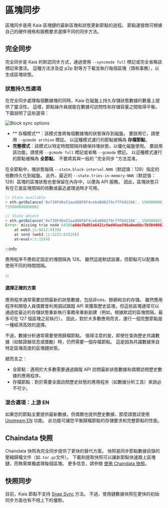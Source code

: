 # 區塊同步

區塊同步是用 Kaia 區塊鏈的最新區塊和狀態更新節點的過程。 節點運營商可根據自己的硬件規格和服務要求選擇不同的同步方法。

## 完全同步

完全同步是 Kaia 的默認同步方式，通過使用 `--syncmode full` 標記或完全省略該標記來激活。 這種方法涉及從 p2p 對等方下載並執行每個區塊（頭和事務），以生成區塊狀態。

### 狀態持久性選項

在完全同步處理每個數據塊的同時，Kaia 在磁盤上持久存儲狀態數據的數量上提供了靈活性。 這樣，節點操作員就能在數據可訪問性和存儲容量之間取得平衡。 下圖說明了這些選項：

![Block sync options](/img/learn/block_sync.png)

 - \*\* 存檔模式\*\*：該模式會將每個數據塊的狀態保存到磁盤。 要啟用它，請使用 `--gcmode archive` 標誌。 以這種模式運行的節點被稱為 **存檔節點**。
 - **完整模式**：該模式以特定時間間隔持續保持塊狀態，以優化磁盤使用。 要啟用該功能，請使用 `--gcmode full` 標記或省略 `--gcmode` 標記。 以這種模式運行的節點被稱為 **全節點**。 不要將其與一般的 "完全同步 "方法混淆。

在全節點中，塊狀態每隔 `--state.block-interval.NNN`（默認值：128）指定的倍數持久化到磁盤。 此外，最近的 `--state.tries-in-memory-NNN`（默認值：128）區塊的區塊狀態也會保留在內存中，以便為 API 服務。 因此，區塊狀態只有在它是區塊間隔的倍數或最近處理過時才可用。

```js
// State available
> eth.getBalance('0xf39Fd6e51aad88F6F4ce6aB88279cffFb92266', 150000000)
735000000000002

// State absent
> eth.getBalance('0xf39Fd6e51aad88F6F4ce6aB88279cffFb92266', 150000001) 735000000000002 // State absent.getBalance('0xf39Fd6e51aad88F6F4ce6aB88279cffFb92266', 150000001)
Error: missing trie node 64380a8de7bd83a6421c9ad45ae596a0eebbc7b504d061f4a57c61742eadc804 (path )
	at web3.js:6812:9(39)
	at send (web3.js:5223:62(29))
	at<eval>:1:15(4)
```

:::info

應用程序不應假定固定的塊間隔為 128。 雖然這是默認設置，但節點可以配置為使用不同的時間間隔。

:::

#### 選擇正確的方案

應用程序通常需要訪問最新的狀態數據，包括非ces、餘額和合約存儲。 雖然應用程序和開發人員偶爾會利用調試跟蹤 API 來獲取歷史區塊，但這些區塊通常可以通過從最近的存儲狀態重新執行事務來重新創建（例如，根據默認的區塊間隔，最多可在 127 個區塊之前執行）。 因此，對於大多數應用而言，運行一個完整節點是一種經濟高效的選擇。

不過，數據分析通常需要使用歸檔節點。 值得注意的是，即使在查詢歷史共識數據（如驗證器信息或獎勵）時，仍然需要一個存檔節點。 這是因為共識數據來自特定區塊高度的區塊鏈狀態。

總而言之：

 - 全節點：適用於大多數需要通過跟蹤 API 訪問最新狀態數據和偶爾訪問歷史數據的應用程序。
 - 存檔節點：對於需要全面訪問歷史狀態的應用程序（如數據分析工具）來說必不可少。

### 混合選項：上游 EN

如果您的節點主要提供最新數據，但偶爾也提供歷史數據，那麼請嘗試使用 [Upstream EN](../../misc/operation/upstream-en.md) 功能。 此功能可讓您平衡歸檔節點的存儲要求和完整節點的性能。

## Chaindata 快照

Chaindata 快照為完全同步提供了更快的替代方案。 快照是同步節點數據目錄的壓縮歸檔文件（如`.tar.gz`文件）。 下載和提取快照可以讓新節點快速跟上區塊鏈，而無需單獨處理每個區塊。 更多信息，請參閱 [使用 Chaindata 快照](../../misc/operation/chaindata-snapshot.md)。

## 快照同步

目前，Kaia 節點不支持 [Snap Sync](https://geth.ethereum.org/docs/fundamentals/sync-modes) 方法。 不過，使用鏈數據快照在更快的初始同步方面也有不相上下的優勢。